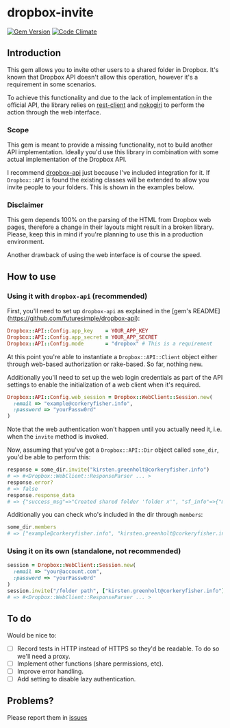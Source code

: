 # dropbox-invite

[![Gem Version](https://badge.fury.io/rb/dropbox-invite.svg)](http://badge.fury.io/rb/dropbox-invite)
[![Code Climate](https://codeclimate.com/github/Jesus/dropbox-invite/badges/gpa.svg)](https://codeclimate.com/github/Jesus/dropbox-invite)

## Introduction

This gem allows you to invite other users to a shared folder in Dropbox. It's
known that Dropbox API doesn't allow this operation, however it's a requirement
in some scenarios.

To achieve this functionality and due to the lack of implementation in the
official API, the library relies on
[rest-client](https://github.com/rest-client/rest-client) and
[nokogiri](http://www.nokogiri.org) to perform the action through the web
interface.

### Scope

This gem is meant to provide a missing functionality, not to build another
API implementation. Ideally you'd use this library in combination with
some actual implementation of the Dropbox API.

I recommend [dropbox-api](https://github.com/futuresimple/dropbox-api) just
because I've included integration for it. If `Dropbox::API` is found
the existing classes will be extended to allow you invite people to your
folders. This is shown in the examples below.

### Disclaimer

This gem depends 100% on the parsing of the HTML from Dropbox web pages,
therefore a change in their layouts might result in a broken library. Please,
keep this in mind if you're planning to use this in a production environment.

Another drawback of using the web interface is of course the speed.

## How to use

### Using it with `dropbox-api` (recommended)

First, you'll need to set up `dropbox-api` as explained in the [gem's README]
(https://github.com/futuresimple/dropbox-api):

```ruby
Dropbox::API::Config.app_key    = YOUR_APP_KEY
Dropbox::API::Config.app_secret = YOUR_APP_SECRET
Dropbox::API::Config.mode       = "dropbox" # This is a requirement
```

At this point you're able to instantiate a `Dropbox::API::Client` object either
through web-based authorization or rake-based. So far, nothing new.

Additionally you'll need to set up the web login credentials as part of the
API settings to enable the initialization of a web client when it's required.

```ruby
Dropbox::API::Config.web_session = Dropbox::WebClient::Session.new(
  :email => "example@corkeryfisher.info",
  :password => "yourPassw0rd"
)
```

Note that the web authentication won't happen until you actually need it, i.e.
when the `invite` method is invoked.

Now, assuming that you've got a `Dropbox::API::Dir` object called `some_dir`,
you'd be able to perform this:

```ruby
response = some_dir.invite("kirsten.greenholt@corkeryfisher.info")
# => #<Dropbox::WebClient::ResponseParser ... >
response.error?
# => false
response.response_data
# => {"success_msg"=>"Created shared folder 'folder x'", "sf_info"=>{"mount_point"=>"/folder x", "user_id"=>372486289, "extra_count"=>0, "sort_rank"=>nil, "encoded_sort_key"=>["NkhCMjROBloBDAEMAA=="], "other_emails"=>[], "other_names"=>[], "modified_pretty"=>"just now", "href"=>"/home/folder%20x", "modified_ts"=>1420051083, "filename"=>"folder x", "target_ns_id"=>791334450, "icon"=>"folder_user"}}
```

Additionally you can check who's included in the dir through `members`:

```ruby
some_dir.members
# => ["example@corkeryfisher.info", "kirsten.greenholt@corkeryfisher.info"]
```

### Using it on its own (standalone, not recommended)
```ruby
session = Dropbox::WebClient::Session.new(
  :email => "your@account.com",
  :password => "yourPassw0rd"
)
session.invite("/folder path", ["kirsten.greenholt@corkeryfisher.info"])
# => #<Dropbox::WebClient::ResponseParser ... >
```

## To do

Would be nice to:

- [ ] Record tests in HTTP instead of HTTPS so they'd be readable. To do so
      we'll need a proxy.
- [ ] Implement other functions (share permissions, etc).
- [ ] Improve error handling.
- [ ] Add setting to disable lazy authentication.

## Problems?

Please report them in [issues](https://github.com/Jesus/dropbox-invite/issues)
